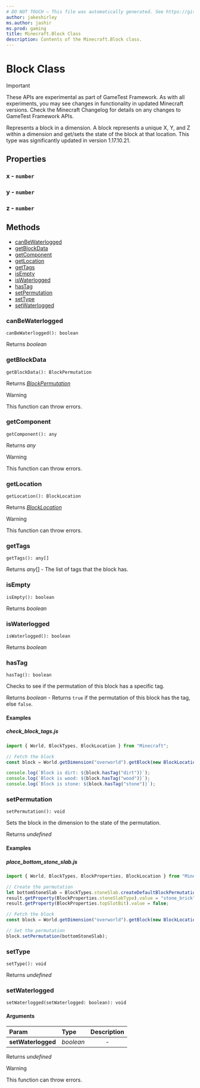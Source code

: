 ```yaml
---
# DO NOT TOUCH — This file was automatically generated. See https://github.com/Mojang/MinecraftScriptingApiDocsGenerator to modify descriptions, examples, etc.
author: jakeshirley
ms.author: jashir
ms.prod: gaming
title: Minecraft.Block Class
description: Contents of the Minecraft.Block class.
---
```

# Block Class
>[!IMPORTANT]
>These APIs are experimental as part of GameTest Framework. As with all experiments, you may see changes in functionality in updated Minecraft versions. Check the Minecraft Changelog for details on any changes to GameTest Framework APIs.

Represents a block in a dimension. A block represents a unique X, Y, and Z within a dimension and get/sets the state of the block at that location. This type was significantly updated in version 1.17.10.21.

## Properties
### **x** - `number`



### **y** - `number`



### **z** - `number`




## Methods
- [canBeWaterlogged](#canbewaterlogged)
- [getBlockData](#getblockdata)
- [getComponent](#getcomponent)
- [getLocation](#getlocation)
- [getTags](#gettags)
- [isEmpty](#isempty)
- [isWaterlogged](#iswaterlogged)
- [hasTag](#hastag)
- [setPermutation](#setpermutation)
- [setType](#settype)
- [setWaterlogged](#setwaterlogged)
  
### **canBeWaterlogged**
`
canBeWaterlogged(): boolean
`


Returns *boolean*


### **getBlockData**
`
getBlockData(): BlockPermutation
`


Returns [*BlockPermutation*](BlockPermutation.md)

> [!WARNING]
> This function can throw errors.

### **getComponent**
`
getComponent(): any
`


Returns *any*

> [!WARNING]
> This function can throw errors.

### **getLocation**
`
getLocation(): BlockLocation
`


Returns [*BlockLocation*](BlockLocation.md)

> [!WARNING]
> This function can throw errors.

### **getTags**
`
getTags(): any[]
`


Returns *any*[] - The list of tags that the block has.


### **isEmpty**
`
isEmpty(): boolean
`


Returns *boolean*


### **isWaterlogged**
`
isWaterlogged(): boolean
`


Returns *boolean*


### **hasTag**
`
hasTag(): boolean
`

Checks to see if the permutation of this block has a specific tag.

Returns *boolean* - Returns `true` if the permutation of this block has the tag, else `false`.


#### Examples
##### ***check_block_tags.js***
```javascript
import { World, BlockTypes, BlockLocation } from "Minecraft";

// Fetch the block
const block = World.getDimension("overworld").getBlock(new BlockLocation(1, 2, 3));

console.log(`Block is dirt: ${block.hasTag("dirt")}`);
console.log(`Block is wood: ${block.hasTag("wood")}`);
console.log(`Block is stone: ${block.hasTag("stone")}`);

```
### **setPermutation**
`
setPermutation(): void
`

Sets the block in the dimension to the state of the permutation.

Returns *undefined*


#### Examples
##### ***place_bottom_stone_slab.js***
```javascript
import { World, BlockTypes, BlockProperties, BlockLocation } from "Minecraft";

// Create the permutation
let bottomStoneSlab = BlockTypes.stoneSlab.createDefaultBlockPermutation();
result.getProperty(BlockProperties.stoneSlabType).value = "stone_brick";
result.getProperty(BlockProperties.topSlotBit).value = false;

// Fetch the block
const block = World.getDimension("overworld").getBlock(new BlockLocation(1, 2, 3));

// Set the permutation
block.setPermutation(bottomStoneSlab);

```
### **setType**
`
setType(): void
`


Returns *undefined*


### **setWaterlogged**
`
setWaterlogged(setWaterlogged: boolean): void
`

#### Arguments
| Param | Type | Description |
| :--- | :--- | :---: |
| **setWaterlogged** | *boolean* | - |

Returns *undefined*

> [!WARNING]
> This function can throw errors.

